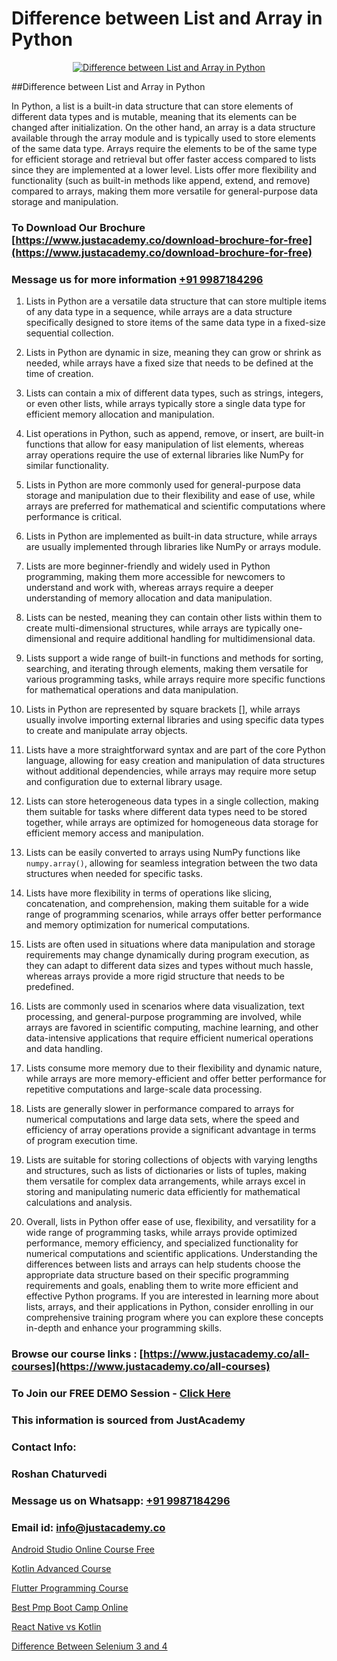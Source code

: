 # Difference between List and Array in Python

<p align="center">
  <a href="https://justacademy.co/course-detail/python-training">
    <img src="https://justacademy.co/storage2/course_image/1709713400_course_image.webp" alt="Difference between List and Array in Python">
  </a>
</p>
##Difference between List and Array in Python

In Python, a list is a built-in data structure that can store elements of different data types and is mutable, meaning that its elements can be changed after initialization. On the other hand, an array is a data structure available through the array module and is typically used to store elements of the same data type. Arrays require the elements to be of the same type for efficient storage and retrieval but offer faster access compared to lists since they are implemented at a lower level. Lists offer more flexibility and functionality (such as built-in methods like append, extend, and remove) compared to arrays, making them more versatile for general-purpose data storage and manipulation.
### To Download Our Brochure [https://www.justacademy.co/download-brochure-for-free](https://www.justacademy.co/download-brochure-for-free)
### Message us for more information [+91 9987184296](https://api.whatsapp.com/send?phone=919987184296)
1) Lists in Python are a versatile data structure that can store multiple items of any data type in a sequence, while arrays are a data structure specifically designed to store items of the same data type in a fixed-size sequential collection.

2) Lists in Python are dynamic in size, meaning they can grow or shrink as needed, while arrays have a fixed size that needs to be defined at the time of creation.

3) Lists can contain a mix of different data types, such as strings, integers, or even other lists, while arrays typically store a single data type for efficient memory allocation and manipulation.

4) List operations in Python, such as append, remove, or insert, are built-in functions that allow for easy manipulation of list elements, whereas array operations require the use of external libraries like NumPy for similar functionality.

5) Lists in Python are more commonly used for general-purpose data storage and manipulation due to their flexibility and ease of use, while arrays are preferred for mathematical and scientific computations where performance is critical.

6) Lists in Python are implemented as built-in data structure, while arrays are usually implemented through libraries like NumPy or arrays module.

7) Lists are more beginner-friendly and widely used in Python programming, making them more accessible for newcomers to understand and work with, whereas arrays require a deeper understanding of memory allocation and data manipulation.

8) Lists can be nested, meaning they can contain other lists within them to create multi-dimensional structures, while arrays are typically one-dimensional and require additional handling for multidimensional data.

9) Lists support a wide range of built-in functions and methods for sorting, searching, and iterating through elements, making them versatile for various programming tasks, while arrays require more specific functions for mathematical operations and data manipulation.

10) Lists in Python are represented by square brackets [], while arrays usually involve importing external libraries and using specific data types to create and manipulate array objects.

11) Lists have a more straightforward syntax and are part of the core Python language, allowing for easy creation and manipulation of data structures without additional dependencies, while arrays may require more setup and configuration due to external library usage.

12) Lists can store heterogeneous data types in a single collection, making them suitable for tasks where different data types need to be stored together, while arrays are optimized for homogeneous data storage for efficient memory access and manipulation.

13) Lists can be easily converted to arrays using NumPy functions like `numpy.array()`, allowing for seamless integration between the two data structures when needed for specific tasks.

14) Lists have more flexibility in terms of operations like slicing, concatenation, and comprehension, making them suitable for a wide range of programming scenarios, while arrays offer better performance and memory optimization for numerical computations.

15) Lists are often used in situations where data manipulation and storage requirements may change dynamically during program execution, as they can adapt to different data sizes and types without much hassle, whereas arrays provide a more rigid structure that needs to be predefined.

16) Lists are commonly used in scenarios where data visualization, text processing, and general-purpose programming are involved, while arrays are favored in scientific computing, machine learning, and other data-intensive applications that require efficient numerical operations and data handling.

17) Lists consume more memory due to their flexibility and dynamic nature, while arrays are more memory-efficient and offer better performance for repetitive computations and large-scale data processing.

18) Lists are generally slower in performance compared to arrays for numerical computations and large data sets, where the speed and efficiency of array operations provide a significant advantage in terms of program execution time.

19) Lists are suitable for storing collections of objects with varying lengths and structures, such as lists of dictionaries or lists of tuples, making them versatile for complex data arrangements, while arrays excel in storing and manipulating numeric data efficiently for mathematical calculations and analysis.

20) Overall, lists in Python offer ease of use, flexibility, and versatility for a wide range of programming tasks, while arrays provide optimized performance, memory efficiency, and specialized functionality for numerical computations and scientific applications. Understanding the differences between lists and arrays can help students choose the appropriate data structure based on their specific programming requirements and goals, enabling them to write more efficient and effective Python programs. If you are interested in learning more about lists, arrays, and their applications in Python, consider enrolling in our comprehensive training program where you can explore these concepts in-depth and enhance your programming skills.

### Browse our course links : [https://www.justacademy.co/all-courses](https://www.justacademy.co/all-courses) 
### To Join our FREE DEMO Session - [Click Here](https://www.justacademy.co/register-for-course-demo)


### This information is sourced from JustAcademy
### Contact Info:
### Roshan Chaturvedi
### Message us on Whatsapp: [+91 9987184296](https://api.whatsapp.com/send?phone=919987184296)
### Email id: [info@justacademy.co](mailto:info@justacademy.co)
                
[Android Studio Online Course Free](https://www.linkedin.com/pulse/android-studio-online-course-free-justacademy-cupertino-ybjwc/)

[Kotlin Advanced Course](https://www.linkedin.com/pulse/kotlin-advanced-course-justacademy-mumbai-audyf/)

[Flutter Programming Course](https://medium.com/@akanshapatil/flutter-programming-course-1449c86f0782)

[Best Pmp Boot Camp Online](https://medium.com/@abhidnya.1068/best-pmp-boot-camp-online-87a4bbee2be3)

[React Native vs Kotlin](https://justacademyin.github.io/justacademy/react-native-vs-kotlin)

[Difference Between Selenium 3 and 4](https://justacademyin.github.io/justacademy/difference-between-selenium-3-and-4)

